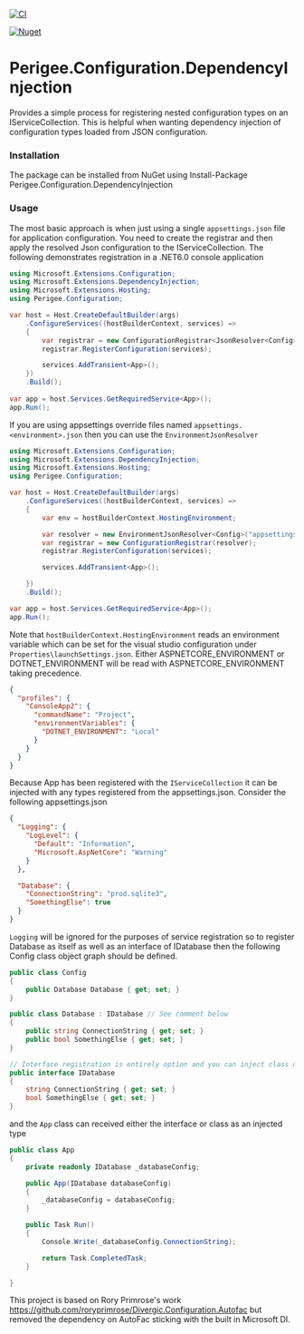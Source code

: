[![CI](https://github.com/steveski/Perigee.Configuration.DependencyInjection/actions/workflows/CI.yml/badge.svg)](https://github.com/steveski/Perigee.Configuration.DependencyInjection/actions/workflows/CI.yml)

[![Nuget](https://img.shields.io/nuget/v/Perigee.Configuration.DependencyInjection?label=Perigee.Configuration.DependencyInjection)](https://www.nuget.org/packages/Perigee.Configuration.DependencyInjection/)



# Perigee.Configuration.DependencyInjection
Provides a simple process for registering nested configuration types on an IServiceCollection. This is helpful when wanting dependency injection of configuration types loaded from JSON configuration.


### Installation
The package can be installed from NuGet using Install-Package Perigee.Configuration.DependencyInjection

### Usage
The most basic approach is when just using a single `appsettings.json` file for application configuration. You need to create the registrar and then apply the resolved Json configuration to the IServiceCollection. The following demonstrates registration in a .NET6.0 console application 
```csharp
using Microsoft.Extensions.Configuration;
using Microsoft.Extensions.DependencyInjection;
using Microsoft.Extensions.Hosting;
using Perigee.Configuration;

var host = Host.CreateDefaultBuilder(args)
    .ConfigureServices((hostBuilderContext, services) =>
    {
        var registrar = new ConfigurationRegistrar<JsonResolver<Config>>();
        registrar.RegisterConfiguration(services);

        services.AddTransient<App>();
    })
    .Build();
    
var app = host.Services.GetRequiredService<App>();
app.Run();
```

If you are using appsettings override files named `appsettings.<environment>.json` then you can use the `EnvironmentJsonResolver`
```csharp
using Microsoft.Extensions.Configuration;
using Microsoft.Extensions.DependencyInjection;
using Microsoft.Extensions.Hosting;
using Perigee.Configuration;

var host = Host.CreateDefaultBuilder(args)
    .ConfigureServices((hostBuilderContext, services) =>
    {
        var env = hostBuilderContext.HostingEnvironment;

        var resolver = new EnvironmentJsonResolver<Config>("appsettings.json", $"appsettings.{env.EnvironmentName}.json");
        var registrar = new ConfigurationRegistrar(resolver);
        registrar.RegisterConfiguration(services);

        services.AddTransient<App>();

    })
    .Build();

var app = host.Services.GetRequiredService<App>();
app.Run();
```
Note that `hostBuilderContext.HostingEnvironment` reads an environment variable which can be set for the visual studio configuration under `Properties\launchSettings.json`. Either ASPNETCORE_ENVIRONMENT or DOTNET_ENVIRONMENT will be read with ASPNETCORE_ENVIRONMENT taking precedence.
```json
{
  "profiles": {
    "ConsoleApp2": {
      "commandName": "Project",
      "environmentVariables": {
        "DOTNET_ENVIRONMENT": "Local"
      }
    }
  }
}
```
Because App has been registered with the `IServiceCollection` it can be injected with any types registered from the appsettings.json. Consider the following appsettings.json
```json
{
  "Logging": {
    "LogLevel": {
      "Default": "Information",
      "Microsoft.AspNetCore": "Warning"
    }
  },

  "Database": {
    "ConnectionString": "prod.sqlite3",
    "SomethingElse": true
  }
}
```
`Logging` will be ignored for the purposes of service registration so to register Database as itself as well as an interface of IDatabase then the following Config class object graph should be defined.
```csharp
public class Config
{
    public Database Database { get; set; }
}

public class Database : IDatabase // See comment below
{
    public string ConnectionString { get; set; }
    public bool SomethingElse { get; set; }
}

// Interface registration is entirely option and you can inject class directly
public interface IDatabase
{
    string ConnectionString { get; set; }
    bool SomethingElse { get; set; }
}
```
and the `App` class can received either the interface or class as an injected type
```csharp
public class App
{
    private readonly IDatabase _databaseConfig;

    public App(IDatabase databaseConfig)
    {
        _databaseConfig = databaseConfig;
    }

    public Task Run()
    {
        Console.Write(_databaseConfig.ConnectionString);

        return Task.CompletedTask;
    }

}
```
This project is based on Rory Primrose's work https://github.com/roryprimrose/Divergic.Configuration.Autofac but removed the dependency on AutoFac sticking with the built in Microsoft DI.


